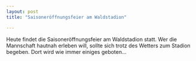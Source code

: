 ```yaml
---
layout: post
title: "Saisoneröffnungsfeier am Waldstadion"

---
```


Heute findet die Saisoneröffnungsfeier am Waldstadion statt. Wer die Mannschaft hautnah erleben will, sollte sich trotz des Wetters zum Stadion begeben. Dort wird wie immer einiges geboten...


